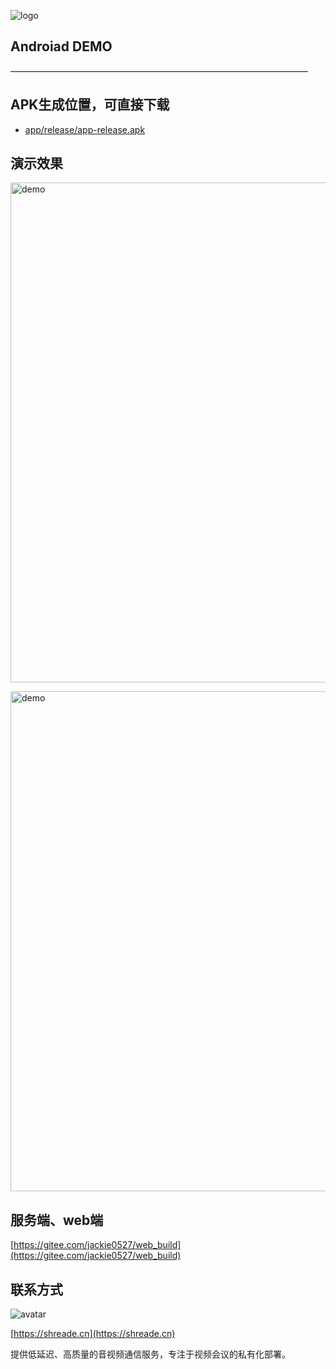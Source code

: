 ![logo](https://shreade.cn/image/logo.png)
## Androiad DEMO
——————————————————————————————————
##  APK生成位置，可直接下载

-  [app/release/app-release.apk](/app/release/#)


##  演示效果
<p>
<img src="https://shreade.cn/image/p1.png" alt="demo" width="800" />
</p>
<p>
<img src="https://shreade.cn/image/p2.jpg" alt="demo" width="800" />
</p>

## 服务端、web端
[https://gitee.com/jackie0527/web_build](https://gitee.com/jackie0527/web_build)

## 联系方式

<img src="https://shreade.cn/image/weixin200.jpg" alt="avatar" />

[https://shreade.cn](https://shreade.cn)

提供低延迟、高质量的音视频通信服务，专注于视频会议的私有化部署。
